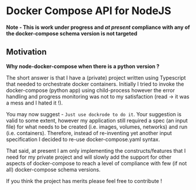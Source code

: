 # Docker Compose API for NodeJS

**Note - This is work under progress and *at present* compliance with any of the docker-compose schema version is not targeted**

## Motivation

**Why node-docker-compose when there is a python version ?**

The short answer is that I have a (private) project written using Typescript that needed to orchestrate docker containers. Initially I tried to invoke the docker-compose (python app) using child-process however the error handling and progress monitoring was not to my satisfaction (read -> it was a mess and I hated it !).

You may now suggest - `Just use dockrode to do it`. Your suggestion is valid to some extent, however my application still required a spec (an input file) for what needs to be created (i.e. images, volumes, networks) and run (i.e. containers). Therefore, instead of re-inventing yet another input specification I decided to re-use docker-compose.yaml syntax.

That said, at present I am only implementing the constructs/features that I need for my private project and will slowly add the support for other aspects of docker-compose to reach a level of compliance with few (if not all) docker-compose schema versions.

If you think the project has merits please feel free to contribute !
